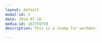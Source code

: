 ```yaml
---
layout: default
modal-id: 3
date: 2014-07-16
media-id: 183759759
description: This is a stomp for workmen.

---
```

